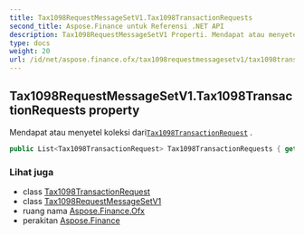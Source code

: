 ```yaml
---
title: Tax1098RequestMessageSetV1.Tax1098TransactionRequests
second_title: Aspose.Finance untuk Referensi .NET API
description: Tax1098RequestMessageSetV1 Properti. Mendapat atau menyetel koleksi dariTax1098TransactionRequest .
type: docs
weight: 20
url: /id/net/aspose.finance.ofx/tax1098requestmessagesetv1/tax1098transactionrequests/
---
```

## Tax1098RequestMessageSetV1.Tax1098TransactionRequests property

Mendapat atau menyetel koleksi dari[`Tax1098TransactionRequest`](../../../aspose.finance.ofx.tax1098/tax1098transactionrequest/) .

```csharp
public List<Tax1098TransactionRequest> Tax1098TransactionRequests { get; set; }
```

### Lihat juga

* class [Tax1098TransactionRequest](../../../aspose.finance.ofx.tax1098/tax1098transactionrequest/)
* class [Tax1098RequestMessageSetV1](../)
* ruang nama [Aspose.Finance.Ofx](../../tax1098requestmessagesetv1/)
* perakitan [Aspose.Finance](../../../)


